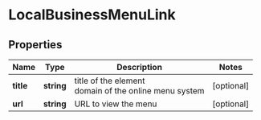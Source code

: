 # LocalBusinessMenuLink

## Properties

| Name | Type | Description | Notes |
|------------ | ------------- | ------------- | -------------|
**title** | **string** | title of the element<br>domain of the online menu system |[optional]|
**url** | **string** | URL to view the menu |[optional]|